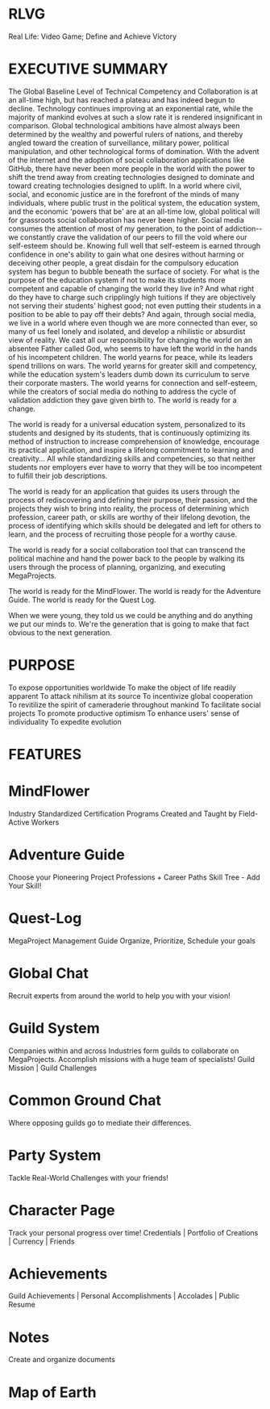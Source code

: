 # RLVG
Real Life: Video Game; Define and Achieve Victory

# EXECUTIVE SUMMARY

The Global Baseline Level of Technical Competency and Collaboration is at an all-time high, 
but has reached a plateau and has indeed begun to decline. 
Technology continues improving at an exponential rate, 
while the majority of mankind evolves at such a slow rate it is rendered insignificant in comparison. 
Global technological ambitions have almost always been determined by the wealthy and powerful rulers of nations, 
and thereby angled toward the creation of surveillance, 
military power, 
political manipulation, 
and other technological forms of domination. 
With the advent of the internet and the adoption of social collaboration applications like GitHub, 
there have never been more people in the world with the power to shift the trend away from creating technologies designed to dominate 
and toward creating technologies designed to uplift. 
In a world where civil, 
social, 
and economic justice are in the forefront of the minds of many individuals, 
where public trust in the political system, 
the education system, 
and the economic 'powers that be' are at an all-time low, 
global political will for grassroots social collaboration has never been higher. 
Social media consumes the attention of most of my generation, 
to the point of addiction--
we constantly crave the validation of our peers to fill the void where our self-esteem should be. 
Knowing full well that self-esteem is earned through confidence in one's ability to gain what one desires 
without harming or deceiving other people, 
a great disdain for the compulsory education system has begun to bubble beneath the surface of society. 
For what is the purpose of the education system if not to make its students more competent and capable of changing the world they live in? 
And what right do they have to charge such cripplingly high tuitions if they are objectively not serving their students' highest good; 
not even putting their students in a position to be able to pay off their debts? 
And again, 
through social media, 
we live in a world where even though we are more connected than ever, 
so many of us feel lonely and isolated, 
and develop a nihilistic or absurdist view of reality. 
We cast all our responsibility for changing the world on an absentee Father called God, 
who seems to have left the world in the hands of his incompetent children. 
The world yearns for peace, 
while its leaders spend trillions on wars. 
The world yearns for greater skill and competency, 
while the education system's leaders dumb down its curriculum to serve their corporate masters. 
The world yearns for connection and self-esteem, 
while the creators of social media do nothing to address the cycle of validation addiction they gave given birth to. 
The world is ready for a change.

The world is ready for a universal education system, personalized to its students and designed by its students, that is continuously optimizing its method of instruction to increase comprehension of knowledge, encourage its practical application, and inspire a lifelong commitment to learning and creativity... All while standardizing skills and competencies, so that neither students nor employers ever have to worry that they will be too incompetent to fulfill their job descriptions.

The world is ready for an application that guides its users through the process of rediscovering and defining their purpose, their passion, and the projects they wish to bring into reality, the process of determining which profession, career path, or skills are worthy of their lifelong devotion, the process of identifying which skills should be delegated and left for others to learn, and the process of recruiting those people for a worthy cause.

The world is ready for a social collaboration tool that can transcend the political machine and hand the power back to the people by walking its users through the process of planning, organizing, and executing MegaProjects.

The world is ready for the MindFlower. 
The world is ready for the Adventure Guide.
The world is ready for the Quest Log.

When we were young, they told us we could be anything and do anything we put our minds to. We're the generation that is going to make that fact obvious to the next generation.

# PURPOSE
To expose opportunities worldwide
To make the object of life readily apparent
To attack nihilism at its source
To incentivize global cooperation
To revitilize the spirit of cameraderie throughout mankind
To facilitate social projects
To promote productive optimism
To enhance users' sense of individuality
To expedite evolution

# FEATURES

# MindFlower
Industry Standardized Certification Programs
Created and Taught by Field-Active Workers

# Adventure Guide
Choose your Pioneering Project
Professions + Career Paths
Skill Tree - Add Your Skill!

# Quest-Log
MegaProject Management Guide
Organize, Prioritize, Schedule your goals

# Global Chat
Recruit experts from around the world to help you with your vision!

# Guild System
Companies within and across Industries form guilds to collaborate on MegaProjects.
Accomplish missions with a huge team of specialists!
Guild Mission | Guild Challenges

# Common Ground Chat
Where opposing guilds go to mediate their differences.

# Party System
Tackle Real-World Challenges with your friends!

# Character Page
Track your personal progress over time!
Credentials | Portfolio of Creations | Currency | Friends

# Achievements
Guild Achievements | Personal Accomplishments | Accolades | Public Resume

# Notes
Create and organize documents

# Map of Earth

